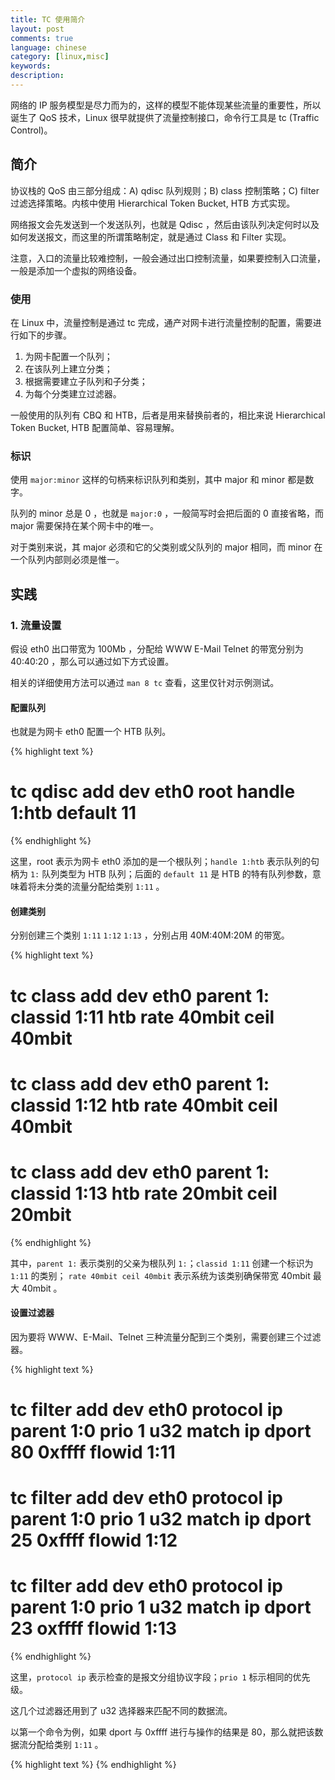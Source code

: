 ```yaml
---
title: TC 使用简介
layout: post
comments: true
language: chinese
category: [linux,misc]
keywords:
description:
---
```


网络的 IP 服务模型是尽力而为的，这样的模型不能体现某些流量的重要性，所以诞生了 QoS 技术，Linux 很早就提供了流量控制接口，命令行工具是 tc (Traffic Control)。

<!-- more -->

## 简介

协议栈的 QoS 由三部分组成：A) qdisc 队列规则；B) class 控制策略；C) filter 过滤选择策略。内核中使用 Hierarchical Token Bucket, HTB 方式实现。

网络报文会先发送到一个发送队列，也就是 Qdisc ，然后由该队列决定何时以及如何发送报文，而这里的所谓策略制定，就是通过 Class 和 Filter 实现。

注意，入口的流量比较难控制，一般会通过出口控制流量，如果要控制入口流量，一般是添加一个虚拟的网络设备。

### 使用

在 Linux 中，流量控制是通过 tc 完成，通产对网卡进行流量控制的配置，需要进行如下的步骤。

1. 为网卡配置一个队列；
2. 在该队列上建立分类；
3. 根据需要建立子队列和子分类；
4. 为每个分类建立过滤器。

一般使用的队列有 CBQ 和 HTB，后者是用来替换前者的，相比来说 Hierarchical Token Bucket, HTB 配置简单、容易理解。

### 标识

使用 `major:minor` 这样的句柄来标识队列和类别，其中 major 和 minor 都是数字。

队列的 minor 总是 0 ，也就是 `major:0` ，一般简写时会把后面的 0 直接省略，而 major 需要保持在某个网卡中的唯一。

对于类别来说，其 major 必须和它的父类别或父队列的 major 相同，而 minor 在一个队列内部则必须是惟一。

## 实践

### 1. 流量设置

假设 eth0 出口带宽为 100Mb ，分配给 WWW E-Mail Telnet 的带宽分别为 40:40:20 ，那么可以通过如下方式设置。

相关的详细使用方法可以通过 `man 8 tc` 查看，这里仅针对示例测试。

#### 配置队列

也就是为网卡 eth0 配置一个 HTB 队列。

{% highlight text %}
# tc qdisc add dev eth0 root handle 1:htb default 11
{% endhighlight %}

这里，root 表示为网卡 eth0 添加的是一个根队列；`handle 1:htb` 表示队列的句柄为 `1:` 队列类型为 HTB 队列；后面的 `default 11` 是 HTB 的特有队列参数，意味着将未分类的流量分配给类别 `1:11` 。

#### 创建类别

分别创建三个类别 `1:11` `1:12` `1:13` ，分别占用 40M:40M:20M 的带宽。

{% highlight text %}
# tc class add dev eth0 parent 1: classid 1:11 htb rate 40mbit ceil 40mbit
# tc class add dev eth0 parent 1: classid 1:12 htb rate 40mbit ceil 40mbit
# tc class add dev eth0 parent 1: classid 1:13 htb rate 20mbit ceil 20mbit
{% endhighlight %}

其中，`parent 1:` 表示类别的父亲为根队列 `1:`；`classid 1:11` 创建一个标识为 `1:11` 的类别； `rate 40mbit ceil 40mbit` 表示系统为该类别确保带宽 40mbit 最大 40mbit 。

#### 设置过滤器

因为要将 WWW、E-Mail、Telnet 三种流量分配到三个类别，需要创建三个过滤器。

{% highlight text %}
# tc filter add dev eth0 protocol ip parent 1:0 prio 1 u32 match ip dport 80 0xffff flowid 1:11
# tc filter add dev eth0 protocol ip parent 1:0 prio 1 u32 match ip dport 25 0xffff flowid 1:12
# tc filter add dev eth0 protocol ip parent 1:0 prio 1 u32 match ip dport 23 oxffff flowid 1:13
{% endhighlight %}

这里，`protocol ip` 表示检查的是报文分组协议字段；`prio 1` 标示相同的优先级。

这几个过滤器还用到了 u32 选择器来匹配不同的数据流。

以第一个命令为例，如果 dport 与 0xffff 进行与操作的结果是 80，那么就把该数据流分配给类别 `1:11` 。

<!--
融合了NS的配置
https://xiaoweiqian.github.io/note/macvlan-qos/
https://guanjunjian.github.io/2017/11/29/study-14-cgroup-network-control-group/
https://ggaaooppeenngg.github.io/zh-CN/2017/05/19/cgroup-%E5%AD%90%E7%B3%BB%E7%BB%9F%E4%B9%8B-net-cls-%E5%92%8C-net-prio/
https://mirrors.deepspace6.net/Linux+IPv6-HOWTO/x2769.html

## 网络

cgroup 的网络隔离提供了两种机制，分别为 net_cls net_prio ，这两个模块分别用来打标以及设置网口的优先级。

### net_cls

用来给改分组中的网络流量打上 classid 的标签，然后通过 TC 进行流控处理，也就是说 classid 需要符合上述的规范，例如 0xAAAABBBB 分别对应了 major 和 minor 。
-->


{% highlight text %}
{% endhighlight %}
